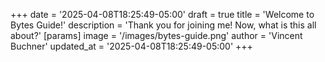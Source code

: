 +++
date = '2025-04-08T18:25:49-05:00'
draft = true
title = 'Welcome to Bytes Guide!'
description = 'Thank you for joining me! Now, what is this all about?'
[params]
    image = '/images/bytes-guide.png'
    author = 'Vincent Buchner'
    updated_at = '2025-04-08T18:25:49-05:00'
+++